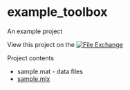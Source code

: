 # example_toolbox
An example project

View this project on the [![File Exchange](https://img.shields.io/badge/File%20Exchange--blue.svg)](https://www.mathworks.com/matlabcentral/fileexchange)

Project contents
* sample.mat - data files
* [sample.mlx](http://www.mathworks.com/matlabcentral/fileexchange)
